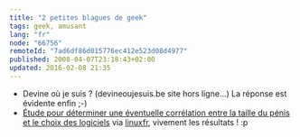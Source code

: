 ```yaml
---
title: "2 petites blagues de geek"
tags: geek, amusant
lang: "fr"
node: "66756"
remoteId: "7ad6df86d015776ec412e523d08d4977"
published: 2008-04-07T23:18:43+02:00
updated: 2016-02-08 21:35
---
```

* Devine où je suis ? (devineoujesuis.be site hors ligne...) La réponse est évidente enfin ;-)
* [Étude pour déterminer une éventuelle corrélation entre la taille du pénis et le choix des logiciels](http://vaginus.org/penis/) via [linuxfr](http://linuxfr.org/%7EProgs/26442.html), vivement les résultats ! :p
